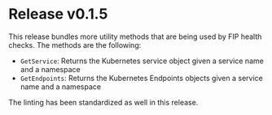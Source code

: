 # Release v0.1.5

This release bundles more utility methods that are being used by FIP health checks. The methods are the following:

* `GetService`: Returns the Kubernetes service object given a service name and a namespace
* `GetEndpoints`: Returns the Kubernetes Endpoints objects given a service name and a namespace

The linting has been standardized as well in this release.
